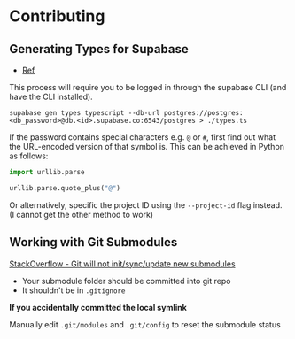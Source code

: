 # Contributing

## Generating Types for Supabase

- [Ref](https://supabase.com/docs/guides/api/rest/generating-types)

This process will require you to be logged in through the supabase CLI (and have the CLI installed).

`supabase gen types typescript --db-url postgres://postgres:<db_password>@db.<id>.supabase.co:6543/postgres > ./types.ts`

If the password contains special characters e.g. `@` or `#`, first find out what the URL-encoded version of that symbol is. This can be achieved in Python as follows:

```python
import urllib.parse

urllib.parse.quote_plus("@")
```

Or alternatively, specific the project ID using the `--project-id` flag instead. (I cannot get the other method to work)

## Working with Git Submodules

[StackOverflow - Git will not init/sync/update new submodules](https://stackoverflow.com/questions/3336995/git-will-not-init-sync-update-new-submodules)

- Your submodule folder should be committed into git repo
- It shouldn't be in `.gitignore`

**If you accidentally committed the local symlink**

Manually edit `.git/modules` and `.git/config` to reset the submodule status
